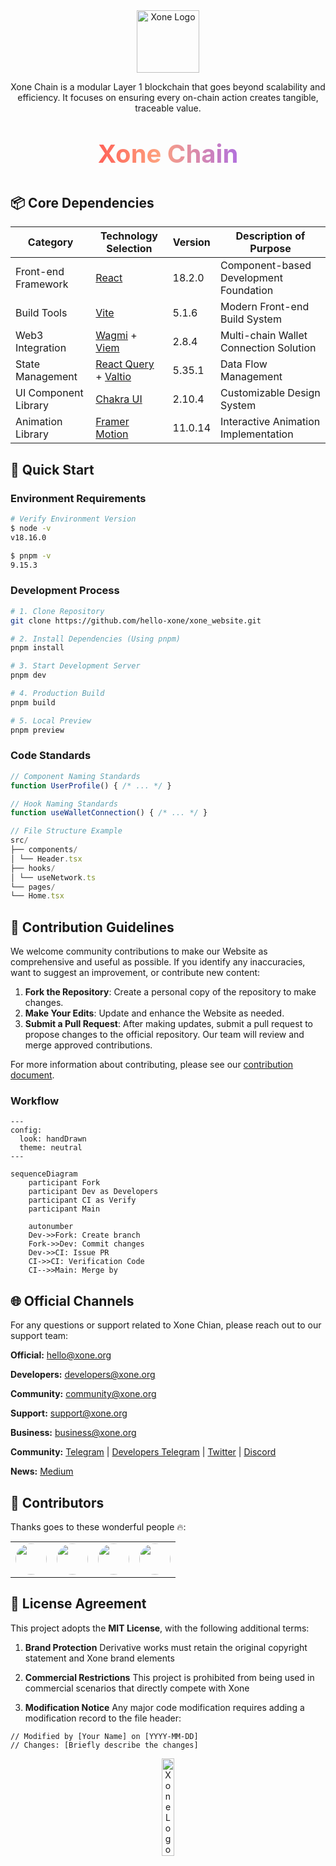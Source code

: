 <!-- 品牌头图区块 -->
<div align="center">
  <img src="https://xone.org/favicon.svg" width="100" alt="Xone Logo">
  <p>Xone Chain is a modular Layer 1 blockchain that goes beyond scalability and efficiency. It focuses on ensuring every on-chain action creates tangible, traceable value.</p>
  <p style="font-weight: bold; font-size: 2.5rem; background: linear-gradient(90deg, rgba(255,4,32,1) 0%, rgba(255,70,0,0.5032387955182073) 47%, rgba(99,15,255,0.6601015406162465) 81%); color: transparent; background-clip: text;">
    Xone Chain
  </p>
</div>

## 📦 Core Dependencies

| Category             | Technology Selection                                                                     | Version | Description of Purpose                 |
| -------------------- | ---------------------------------------------------------------------------------------- | ------- | -------------------------------------- |
| Front-end Framework  | [React](https://react.dev/)                                                              | 18.2.0  | Component-based Development Foundation |
| Build Tools          | [Vite](https://vite.dev/)                                                                | 5.1.6   | Modern Front-end Build System          |
| Web3 Integration     | [Wagmi](https://wagmi.sh/) + [Viem](https://viem.sh/)                                    | 2.8.4   | Multi-chain Wallet Connection Solution |
| State Management     | [React Query](https://handsonreact.com/docs/react-query) + [Valtio](https://valtio.dev/) | 5.35.1  | Data Flow Management                   |
| UI Component Library | [Chakra UI](https://chakra-ui.com/)                                                      | 2.10.4  | Customizable Design System             |
| Animation Library    | [Framer Motion](https://www.framer.com/)                                                 | 11.0.14 | Interactive Animation Implementation   |

## 🚀 Quick Start

### Environment Requirements

```bash
# Verify Environment Version
$ node -v
v18.16.0

$ pnpm -v
9.15.3
```

### Development Process

```bash
# 1. Clone Repository
git clone https://github.com/hello-xone/xone_website.git

# 2. Install Dependencies (Using pnpm)
pnpm install

# 3. Start Development Server
pnpm dev

# 4. Production Build
pnpm build

# 5. Local Preview
pnpm preview
```

### Code Standards

```javascript
// Component Naming Standards
function UserProfile() { /* ... */ }

// Hook Naming Standards
function useWalletConnection() { /* ... */ }

// File Structure Example
src/
├── components/
│ └── Header.tsx
├── hooks/
│ └── useNetwork.ts
└── pages/
└── Home.tsx
```

## 🤝 Contribution Guidelines

We welcome community contributions to make our Website as comprehensive and useful as possible. If you identify any inaccuracies, want to suggest an improvement, or contribute new content:

1. **Fork the Repository**: Create a personal copy of the repository to make changes.
2. **Make Your Edits**: Update and enhance the Website as needed.
3. **Submit a Pull Request**: After making updates, submit a pull request to propose changes to the official repository. Our team will review and merge approved contributions.

For more information about contributing, please see our [contribution document](https://docs.xone.org/study/contribut).

### Workflow

```mermaid
---
config:
  look: handDrawn
  theme: neutral
---

sequenceDiagram
    participant Fork
    participant Dev as Developers
    participant CI as Verify
    participant Main

    autonumber
    Dev->>Fork: Create branch
    Fork->>Dev: Commit changes
    Dev->>CI: Issue PR
    CI->>CI: Verification Code
    CI-->>Main: Merge by
```

## 🌐 Official Channels

For any questions or support related to Xone Chian, please reach out to our support team:

**Official:** [hello@xone.org](mailto:hello@xone.org)

**Developers:** [developers@xone.org](mailto:developers@xone.org)

**Community:** [community@xone.org](mailto:community@xone.org)

**Support:** [support@xone.org](mailto:support@xone.org)

**Business:** [business@xone.org](mailto:business@xone.org)

**Community:** [Telegram](https://t.me/hello_xonechain) | [Developers Telegram](https://t.me/Xone_Developers) | [Twitter](https://x.com/xone_chain) | [Discord](https://discord.gg/Du9y2GHV)

**News:** [Medium](https://medium.com/@xone_chain)

## 🏢 Contributors

Thanks goes to these wonderful people 🔥:

<table cellspacing="5" cellpadding="0" style="border-collapse: collapse; margin: 0 auto;">
  <tbody>
    <tr>
      <td align="center" valign="middle">
        <a href="https://github.com/steveliupai">
          <img src="https://avatars.githubusercontent.com/u/3140474?v=4" width="50" style="border-radius: 50%; object-fit: cover; border: none;">
        </a>
      </td>
      <td align="center" valign="middle">
        <a href="https://github.com/moretimeL">
          <img src="https://avatars.githubusercontent.com/u/43361848?v=4" width="50" style="border-radius: 50%; object-fit: cover; border: none;">
        </a>
      </td>
      <td align="center" valign="middle">
        <a href="https://github.com/Mangosagos">
          <img src="https://avatars.githubusercontent.com/u/111100829?v=4" width="50" style="border-radius: 50%; object-fit: cover; border: none;">
        </a>
      </td>
      <td align="center" valign="middle">
        <a href="https://github.com/xone-ggbond">
          <img src="https://avatars.githubusercontent.com/u/200755301?v=4" width="50" style="border-radius: 50%; object-fit: cover; border: none;">
        </a>
      </td>
    </tr>
  </tbody>
</table>

## 📜 License Agreement

This project adopts the **MIT License**, with the following additional terms:

1. **Brand Protection**
   Derivative works must retain the original copyright statement and Xone brand elements

2. **Commercial Restrictions**
   This project is prohibited from being used in commercial scenarios that directly compete with Xone

3. **Modification Notice**
   Any major code modification requires adding a modification record to the file header:

```plaintext
// Modified by [Your Name] on [YYYY-MM-DD]
// Changes: [Briefly describe the changes]
```

<div align="center">
  <img src="https://xone.org//imgs/xone-logo-black.png" width="20%" alt="Xone Logo">
</div>
